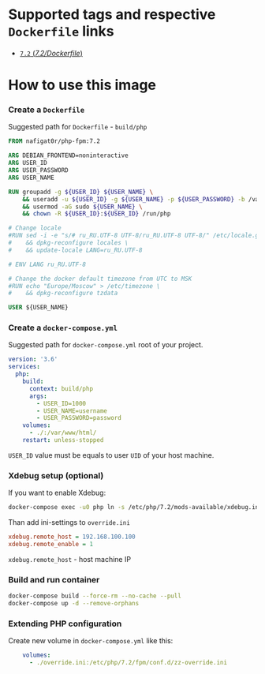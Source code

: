 # Supported tags and respective `Dockerfile` links
-	[`7.2` (*7.2/Dockerfile*)](https://github.com/nafigator/docker-library/blob/master/php-fpm/7.2/Dockerfile)

# How to use this image
### Create a `Dockerfile`

Suggested path for `Dockerfile` - `build/php`
```dockerfile
FROM nafigat0r/php-fpm:7.2

ARG DEBIAN_FRONTEND=noninteractive
ARG USER_ID
ARG USER_PASSWORD
ARG USER_NAME

RUN groupadd -g ${USER_ID} ${USER_NAME} \
    && useradd -u ${USER_ID} -g ${USER_NAME} -p ${USER_PASSWORD} -b /var/www/html -d /var/www ${USER_NAME} \
    && usermod -aG sudo ${USER_NAME} \
    && chown -R ${USER_ID}:${USER_ID} /run/php

# Change locale
#RUN sed -i -e "s/# ru_RU.UTF-8 UTF-8/ru_RU.UTF-8 UTF-8/" /etc/locale.gen \
#    && dpkg-reconfigure locales \
#    && update-locale LANG=ru_RU.UTF-8

# ENV LANG ru_RU.UTF-8

# Change the docker default timezone from UTC to MSK
#RUN echo "Europe/Moscow" > /etc/timezone \
#    && dpkg-reconfigure tzdata

USER ${USER_NAME}
```

### Create a `docker-compose.yml`

Suggested path for `docker-compose.yml` root of your project.
```yaml
version: '3.6'
services:
  php:
    build:
      context: build/php
      args:
        - USER_ID=1000
        - USER_NAME=username
        - USER_PASSWORD=password
    volumes:
      - ./:/var/www/html/
    restart: unless-stopped
```

`USER_ID` value must be equals to user `UID` of your host machine.

### Xdebug setup (optional)
If you want to enable Xdebug:
```bash
docker-compose exec -u0 php ln -s /etc/php/7.2/mods-available/xdebug.ini /etc/php/7.2/fpm/conf.d/20-xdebug.ini
```

Than add ini-settings to `override.ini`
```ini
xdebug.remote_host = 192.168.100.100
xdebug.remote_enable = 1
```
`xdebug.remote_host` - host machine IP

### Build and run container
```bash
docker-compose build --force-rm --no-cache --pull
docker-compose up -d --remove-orphans
```
### Extending PHP configuration

Create new volume in `docker-compose.yml` like this:
```yaml
    volumes:
      - ./override.ini:/etc/php/7.2/fpm/conf.d/zz-override.ini
```
